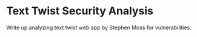 # Text Twist Security Analysis
Write up analyzing text twist web app by Stephen Moss for vulnerabilities.
